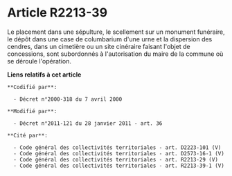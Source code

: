 # Article R2213-39

Le placement dans une sépulture, le scellement sur un monument funéraire, le dépôt dans une case de columbarium d'une urne et
la dispersion des cendres, dans un cimetière ou un site cinéraire faisant l'objet de concessions, sont subordonnés à
l'autorisation du maire de la commune où se déroule l'opération.

**Liens relatifs à cet article**

	**Codifié par**:

	  - Décret n°2000-318 du 7 avril 2000

	**Modifié par**:

	  - Décret n°2011-121 du 28 janvier 2011 - art. 36

	**Cité par**:

	  - Code général des collectivités territoriales - art. D2223-101 (V)
	  - Code général des collectivités territoriales - art. D2573-16-1 (V)
	  - Code général des collectivités territoriales - art. R2213-29 (V)
	  - Code général des collectivités territoriales - art. R2213-39-1 (V)

